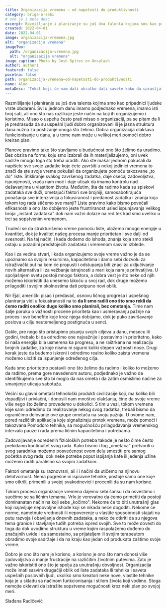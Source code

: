 ```yaml
---
title: Organizacija vremena – od napetosti do produktivnosti
category: briga-o-sebi
# ovo je i meta desc
excerpt: Razmišljanje i planiranje su još dva talenta kojima smo kao pripadnici ljudske vrste obdareni.
created: 2022-04-01
date: 2022.04.01
image: organizacija-vremena.jpg
alt: "organizacija vremena"
imageTwo:
  path: /organizacija-vremena.jpg
  alt: "organizacija vremena"
image_caption: Photo by Josh Spires on Unsplash
author: author1
featured: false
pocetna: false
path: organizacija-vremena–od-napetosti-do-produktivnosti
name: Aloo
metaDesc: "Tekst koji će vam dati ukratko dati savete kako da upravljate svojim vremenom, da se nosite sa stresom, identifikujete ometanja i kako da budete produktivniji."
---
```



Razmišljanje i planiranje su još dva talenta kojima smo kao pripadnici ljudske vrste obdareni. Svi u jednom danu imamo podjednako vremena, imamo isti broj sati, ali ono što nas razlikuje jeste način na koji ih organizujemo i koristimo. Misao o uspehu često prati misao o organizaciji, pa se pitam da li je predrasuda da su uspešni ljudi dobro organizovani ili je jasna struktura dana nužna za postizanje onoga što želimo. Dobra organizacija olakšava funkcionisanje u danu, a u tome nam može u velikoj meri pomoći dobro kreiran plan.

Planove pravimo tako što stavljamo u budućnost ono što želimo da uradimo. Bez obzira na formu koju smo izabrali da ih materijalizujemo, oni uvek sadrže mnogo toga što treba uraditi. Ako ste makar jednom pokušali da napišete sve svoje zadatke koje ćete završiti u nekoj jedinici vremena to znači da ste svoje vreme pokušali da organizujete pomoću takozvane „to do&quot; liste. Štikliranje svakog završenog zadatka, daje osećaj zadovoljstva, ispunjenosti, vraća nam moć i daje utisak da imamo kontrolu nad dešavanjima u vlastitom životu. Međutim, šta da radimo kada su spiskovi zadataka sve duži, ometajući faktori sve brojniji, samosabotirajuća ponašanja sve intenzivnija a fokusiranost i predanost zadatku i znanja koja tokom tog rada stičemo sve manji? Liste pravimo kako bismo povećali efikasnosti a ono što dobijemo jeste frustriranost usled ispunjavanja velikog broja „instant zadataka&quot; dok nam važni dolaze na red tek kad smo uveliko u trci sa sopstvenim vremenom.

Trudeći se da strukturišemo vreme pomoću liste, ulažemo mnogo energije u kvantitet, dok je kvalitet našeg procesa manje prioritetan i sve dalji od svesnosti. Na taj način, i kada dođemo do ishoda, znanja koja smo stekli ostaju u pozadini predstojećih zadataka i vremenom sasvim izblede.

Kao i za većinu stvari, i kada organizujemo svoje vreme važno je da se upoznamo sa svojim resursima, kapacitetima i damo sebi dozvolu za istraživački put na kom će propusti i odstupanja biti znaci za uključivanje novih alternativa ili za vežbanje istrajnosti u meri koja nam je prihvatljiva. U spoljašnjem svetu postoji mnogo faktora, a dobra vest je što neke od njih možemo iskoristiti da unesemo lakoću u svoj rad, dok druge možemo prilagoditi i svojim okolnostima dati potpuno novi oblik.

Nir Ejal, američki pisac i predavač, osnovu ličnog progresa i uspešnog planiranja vidi u fokusiranosti na to **da li smo radili ono što smo rekli da ćemo raditi onoliko dugo koliko smo planirali, bez ometanja.** Time nam šalje poruku o važnosti procene prioriteta kao i usmeravanju pažnje na proces i sve benefite koje kroz njega dobijamo, dok je puko završavanje poslova u cilju neutemeljenog postignuća u senci.

Dakle, pre nego što pristupimo pisanju svojih ciljeva u danu, mesecu ili godini, trebalo bi da odredimo one najvažnije i postavimo ih prioritetno, kako bi naša energija bila usmerena ka progresu, a ne raštrkana na realizaciju brojnih zadatke, za koje nismo ni sigurni koliki stepen važnosti nose. Drugi korak jeste da budemo iskreni i odredimo realno koliko zaista vremena možemo uložiti za ispunjenje određenog cilja.

Kada smo prioritetno postavili ono što želimo da radimo i koliko to možemo da radimo, prema gore navedenom autoru, podjednako je važno da identifikujemo sve što bi moglo da nas ometa i da zatim osmislimo načine za smanjenje uticaja sabotaža.

Većini su glavni ometači tehnološki produkti civilizacije koji, ma koliko bili dopadljivi i privlačni, i donosili nam mnoštvo olakšanja, čine da svoje vreme više nego što želimo provedemo u dokolici. S tim u vezi, tokom vremena koje sami odredimo za realizovanje nekog svog zadatka, trebali bismo da ograničimo delovanje ove grupe ometača na svoju pažnju. U ovome nam, pored različitih aplikacija koje signaliziraju protok vremena, može pomoći i takozvana Pomodoro tehnika, sa mogućnošću prilagođavanja vremenskog intervala pauze i rada prema ličnim kapacitetima i potrebama.

Zadovoljavanje određenih fizioloških potreba takođe je nešto čime često prekidamo kontinuitet svog rada. Kako bismo i tog „ometača&quot; pretvorili u svog saradnika možemo posvećenost ovom delu smestiti pre samog početka svog rada, dok neke potrebe poput ispijanja kafe ili jedenja užine možemo raditi paralelno sa svojim zadatkom.

Faktori ometanja su raznovrsni, ali i i načini da utičemo na njihovu delotvornost. Nema pogrešne ni ispravne tehnike, postoje samo one koje smo otkrili, primenili u svojoj svakodnevici i procenili da su nam korisne.

Tokom procesa organizacije vremena dajemo sebi šansu i da osvestimo i suočimo se sa ličnim temama. Vrlo je verovatno da ćemo primetiti da postoji dominanatan način na koji sebe „kočimo&quot;. Nekome će to biti unutrašnji glas koji najavljuje nepovoljne ishode koji se nikada neće dogoditi. Nekome će norme, nametnute vrednosti ili nepoverenje u vlastite sposobnosti stajati na putu razvoja i obavljanja dnevnih zadataka, a neko će otkriti da su njegova tema granice i stavljanje tuđih potreba ispred svojih. Sve to može dovesti do toga da dok uvodimo strukturu u vreme kojim raspolažemo dođemo do značajnih uvide i da samostalno, sa prijateljem ili svojim terapeutom obradimo svoje sadržaje i da na kraju kao jedan od produkata zaštimo svoje vreme.

Dobro je ono što nam je korisno, a korisno je ono što nam donosi više zadovoljstva a manje frustracije na različitim životnim putevima. Zato je važno iskoristiti ono što je spolja za unutrašnju dovoljnost. Organizacija može imati sasvim drugačiji oblik od liste zadataka ili tehnika i saveta uspešnih poslovnih ljudi, ukoliko smo kreatori neke nove, vlastite tehnike koja je u skladu sa načinom funkcionisanja i stilom života koji vodimo. Stoga nemojte oklevati da istražite sopstvene mogućnosti kroz neki plan po svojoj meri.

Slađana Radičević